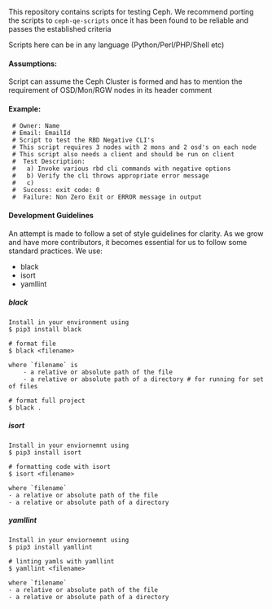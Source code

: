 This repository contains scripts for testing Ceph. We recommend porting the scripts to `ceph-qe-scripts` once it has been found to be reliable and passes the established criteria

Scripts here can be in any language (Python/Perl/PHP/Shell etc)

#### Assumptions:
Script can assume the Ceph Cluster is formed and has to mention
the requirement of OSD/Mon/RGW nodes in its header comment

#### Example: 
     # Owner: Name 
     # Email: EmailId
     # Script to test the RBD Negative CLI's
     # This script requires 3 nodes with 2 mons and 2 osd's on each node
     # This script also needs a client and should be run on client
     #  Test Description:
     #   a) Invoke various rbd cli commands with negative options
     #   b) Verify the cli throws appropriate error message
     #   c)
     #  Success: exit code: 0
     #  Failure: Non Zero Exit or ERROR message in output

#### Development Guidelines
An attempt is made to follow a set of style guidelines for clarity. As we grow and have more contributors, it becomes essential for us to follow some standard practices. We use: 
- black 
- isort
- yamllint    
   
##### black
```
Install in your environment using
$ pip3 install black

# format file
$ black <filename>

where `filename` is
    - a relative or absolute path of the file
    - a relative or absolute path of a directory # for running for set of files

# format full project
$ black .
```

##### isort
```
Install in your enviornemnt using
$ pip3 install isort

# formatting code with isort
$ isort <filename>

where `filename`
- a relative or absolute path of the file
- a relative or absolute path of a directory
```

##### yamllint
```
Install in your enviornemnt using
$ pip3 install yamllint

# linting yamls with yamllint
$ yamllint <filename>

where `filename`
- a relative or absolute path of the file
- a relative or absolute path of a directory
```

